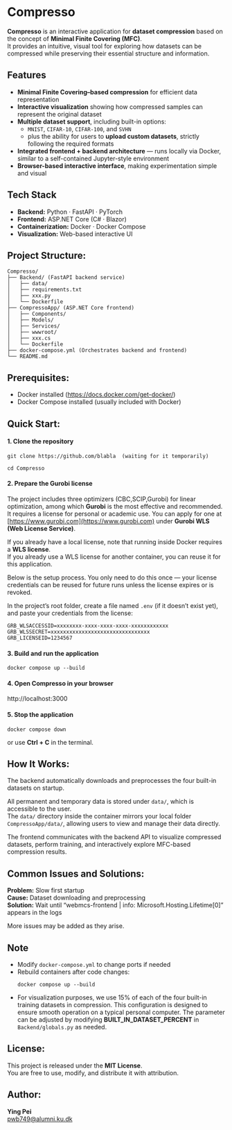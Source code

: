 # Compresso

**Compresso** is an interactive application for **dataset compression** based on the concept of **Minimal Finite Covering (MFC)**.  
It provides an intuitive, visual tool for exploring how datasets can be compressed while preserving their essential structure and information.



## Features

- **Minimal Finite Covering–based compression** for efficient data representation  
- **Interactive visualization** showing how compressed samples can represent the original dataset  
- **Multiple dataset support**, including built-in options:  
  - `MNIST`, `CIFAR-10`, `CIFAR-100`, and `SVHN`  
  - plus the ability for users to **upload custom datasets**, strictly following the required formats  
- **Integrated frontend + backend architecture** — runs locally via Docker, similar to a self-contained Jupyter-style environment  
- **Browser-based interactive interface**, making experimentation simple and visual  



## Tech Stack

- **Backend:** Python · FastAPI · PyTorch  
- **Frontend:** ASP.NET Core (C# · Blazor)  
- **Containerization:** Docker · Docker Compose  
- **Visualization:** Web-based interactive UI  



## Project Structure:
```
Compresso/
├── Backend/ (FastAPI backend service)
│   ├── data/
│   ├── requirements.txt
│   ├── xxx.py
│   └── Dockerfile
├── CompressoApp/ (ASP.NET Core frontend)
│   ├── Components/
│   ├── Models/
│   ├── Services/
│   ├── wwwroot/
│   ├── xxx.cs
│   └── Dockerfile
├── docker-compose.yml (Orchestrates backend and frontend)
└── README.md
```



## Prerequisites:

- Docker installed (https://docs.docker.com/get-docker/)  
- Docker Compose installed (usually included with Docker)



## Quick Start:

#### 1. Clone the repository
```
git clone https://github.com/blabla  (waiting for it temporarily)
```
```
cd Compresso
```

#### 2. Prepare the Gurobi license

The project includes three optimizers (CBC,SCIP,Gurobi) for linear optimization, among which **Gurobi** is the most effective and recommended.  
It requires a license for personal or academic use. You can apply for one at [https://www.gurobi.com](https://www.gurobi.com) under **Gurobi WLS (Web License Service)**.

If you already have a local license, note that running inside Docker requires a **WLS license**.  
If you already use a WLS license for another container, you can reuse it for this application.  

Below is the setup process. You only need to do this once — your license credentials can be reused for future runs unless the license expires or is revoked.

In the project’s root folder, create a file named `.env` (if it doesn’t exist yet), and paste your credentials from the license:

```
GRB_WLSACCESSID=xxxxxxxx-xxxx-xxxx-xxxx-xxxxxxxxxxxx
GRB_WLSSECRET=xxxxxxxxxxxxxxxxxxxxxxxxxxxxxxxx
GRB_LICENSEID=1234567
```

#### 3. Build and run the application
```
docker compose up --build
```

#### 4. Open Compresso in your browser  
http://localhost:3000

#### 5. Stop the application
```
docker compose down
```
or use **Ctrl + C** in the terminal.



## How It Works:

The backend automatically downloads and preprocesses the four built-in datasets on startup.

All permanent and temporary data is stored under `data/`, which is accessible to the user.  
The `data/` directory inside the container mirrors your local folder `CompressoApp/data/`, allowing users to view and manage their data directly.

The frontend communicates with the backend API to visualize compressed datasets, perform training, and interactively explore MFC-based compression results.



## Common Issues and Solutions:

**Problem:** Slow first startup  
**Cause:** Dataset downloading and preprocessing  
**Solution:** Wait until “webmcs-frontend  | info: Microsoft.Hosting.Lifetime[0]” appears in the logs

More issues may be added as they arise.



## Note  
- Modify `docker-compose.yml` to change ports if needed  
- Rebuild containers after code changes:  
  ```
  docker compose up --build
  ```
- For visualization purposes,  we use 15% of each of the four built-in training datasets in compression. This configuration is designed to ensure smooth operation on a typical personal computer. The parameter can be adjusted by modifying **BUILT_IN_DATASET_PERCENT** in `Backend/globals.py` as needed.  



## License:
This project is released under the **MIT License**.  
You are free to use, modify, and distribute it with attribution.



## Author:
**Ying Pei**  
pwb749@alumni.ku.dk
